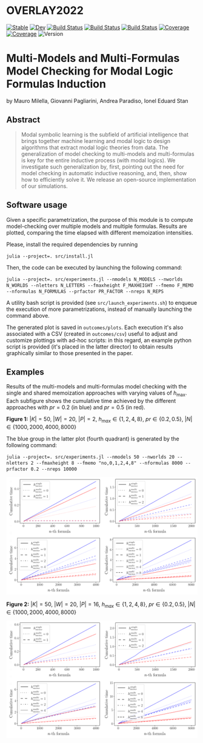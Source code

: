 # OVERLAY2022

[![Stable](https://img.shields.io/badge/docs-stable-blue.svg)](https://aclai-lab.github.io/OVERLAY2022.jl/stable)
[![Dev](https://img.shields.io/badge/docs-dev-blue.svg)](https://aclai-lab.github.io/OVERLAY2022.jl/dev)
[![Build Status](https://travis-ci.com/aclai-lab/OVERLAY2022.jl.svg?branch=master)](https://travis-ci.com/aclai-lab/OVERLAY2022.jl)
[![Build Status](https://ci.appveyor.com/api/projects/status/github/aclai-lab/OVERLAY2022.jl?svg=true)](https://ci.appveyor.com/project/aclai-lab/OVERLAY2022-jl)
[![Build Status](https://api.cirrus-ci.com/github/aclai-lab/OVERLAY2022.jl.svg)](https://cirrus-ci.com/github/aclai-lab/OVERLAY2022.jl)
[![Coverage](https://codecov.io/gh/aclai-lab/OVERLAY2022.jl/branch/master/graph/badge.svg)](https://codecov.io/gh/aclai-lab/OVERLAY2022.jl)
[![Coverage](https://coveralls.io/repos/github/aclai-lab/OVERLAY2022.jl/badge.svg?branch=master)](https://coveralls.io/github/aclai-lab/OVERLAY2022.jl?branch=master)
![Version](https://img.shields.io/badge/julia-1.8.1-orange)


# Multi-Models and Multi-Formulas Model Checking for Modal Logic Formulas Induction

by Mauro Milella, 
Giovanni Pagliarini, 
Andrea Paradiso, 
Ionel Eduard Stan

## Abstract

> Modal symbolic learning is the subfield of artificial intelligence that brings together machine learning
> and modal logic to design algorithms that extract modal logic theories from data. The generalization
> of model checking to multi-models and multi-formulas is key for the entire inductive process (with
> modal logics). We investigate such generalization by, first, pointing out the need for model checking in
> automatic inductive reasoning, and, then, show how to efficiently solve it. We release an open-source
> implementation of our simulations.

## Software usage

Given a specific parametrization, the purpose of this module is to compute model-checking over multiple models and multiple formulas. Results are plotted, comparing the time elapsed with different memoization intensities.

Please, install the required dependencies by running

    julia --project=. src/install.jl

Then, the code can be executed by launching the following command:

    julia --project=. src/experiments.jl --nmodels N_MODELS --nworlds N_WORLDS --nletters N_LETTERS --fmaxheight F_MAXHEIGHT --fmemo F_MEMO --nformulas N_FORMULAS --prfactor PR_FACTOR --nreps N_REPS

A utility bash script is provided (see `src/launch_experiments.sh`) to enqueue the execution of more parametrizations, instead of manually launching the command above.

The generated plot is saved in `outcomes/plots`. Each execution it's also associated with a CSV (created in `outcomes/csv`) useful to adjust and customize plottings with ad-hoc scripts: in this regard, an example python script is provided (it's placed in the latter director) to obtain results graphically similar to those presented in the paper. 

## Examples 

Results of the multi-models and multi-formulas model checking with the single and shared memoization approaches with varying values of $h_{\max}$. Each subfigure shows the cumulative time achieved by the different approaches with $pr=0.2$ (in blue) and $pr=0.5$ (in red).

<b>Figure 1:</b> $|K|=50$, $|W|=20$, $|P|=2$, $h_{max}\in\{1,2,4,8\}$, $pr\in\{0.2,0.5\}$, $|N|\in\{1000,2000,4000,8000\}$

The blue group in the latter plot (fourth quadrant) is generated by the following command:

    julia --project=. src/experiments.jl --nmodels 50 --nworlds 20 --nletters 2 --fmaxheight 8 --fmemo "no,0,1,2,4,8" --nformulas 8000 --prfactor 0.2 --nreps 10000

![plot](./outcomes/plots/50_20_2_0.2_0.5.png)

<b>Figure 2:</b> $|K|=50$, $|W|=20$, $|P|=16$, $h_{max}\in\{1,2,4,8\}$, $pr\in\{0.2,0.5\}$, $|N|\in\{1000,2000,4000,8000\}$

![plot](./outcomes/plots/50_20_16_0.2_0.5.png)